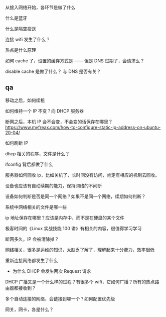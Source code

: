 从接入网络开始，各环节是做了什么

什么是蓝牙

什么是隔空投送

连接 wifi 发生了什么？

热点是什么原理

如何 cache 了，设置的缓存方式是 —— 但是 DNS 过期了，会请求么？

disable cache 是做了什么？ 与 DNS 是否有关？

## qa

移动之后，如何续租

如何维持一个 IP 不变？向 DHCP 服务器

断网之后，本机 IP 会不会变，不会变的话保存在哪里？
<https://www.myfreax.com/how-to-configure-static-ip-address-on-ubuntu-20-04/>

如何刷新 IP

dhcp 相关的程序，文件是什么？

ifconfig 背后都做了什么

服务器如何回收 ip，比如关机了，长时间没有访问，肯定有相应的机制去回收。

设备也应该有自动续期的能力，保持网络的不间断

设备如何判断是否是同一个网络？如果不是同一个网络，续期如何判断？

系统中网络相关的文件是哪一些

ip 地址保存在哪里？应该是内存中，而不是在硬盘的某个文件

极客时间的《Linux 实战技能 100 讲》有相关的内容，很值得学习学习

断网多久，IP 会被清除掉？

网络相关，很多是运维的知识，太缺乏了解了，理解起来十分费力，效率很低

重新连接网络都发生了什么

- 为什么 DHCP 会发生两次 Request 请求

DHCP 广播又是一个什么样的过程？有很多个 wifi，它如何广播？所有的热点路由器都接收到？

多个自动连接的网络，会链接到哪一个？如何配置优先级

网关，网卡，各是什么？

